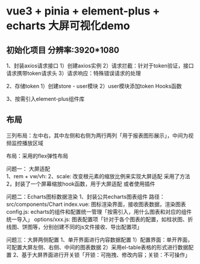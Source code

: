 # vue3 + pinia + element-plus + echarts 大屏可视化demo

## 初始化项目 分辨率:3920\*1080

1、封装axios请求接口
1）创建axios实例
2）请求拦截：针对于token验证，接口请求携带token请求头
3）请求响应：特殊错误请求的处理

2、存储token
1）创建store - user模块
2）user模块添加token Hooks函数

3、按需引入element-plus组件库

## 布局

三列布局：左中右，其中左侧和右侧为两行两列「用于报表图形展示」，中间为视频监控播放区域

布局：采用的flex弹性布局

问题一： 大屏适配  
1、rem + vw/vh:
2、scale: 改变根元素的缩放比例来实现大屏适配
采用了方法2，封装了一个屏幕缩放hook函数，用于大屏适配
或者使用插件

问题二：Echarts图标数据渲染
1、封装公共echarts图表组件
路径： src/components/Chart
index.vue: 图标渲染界面，接收图表数据，渲染图表
config.js: echarts的组件和配置统一管理「按需引入，用什么图表和对应的组件统一导入」
options/xxx.js: 图表配置项「针对于各个图表的配置，如柱状图、折线图、饼图等，分别创建不同的js文件接收、导出配置项」

问题三：大屏两侧配置
1、单开界面进行内容数据配置
1）配置界面：单开界面，可配置大屏左侧、右侧、中间的图表数据
2）采用el-table表格的形式进行数据配置
2、基于大屏界面进行开关锁「开锁：可拖拽、修改内容；关锁：不可操作」
